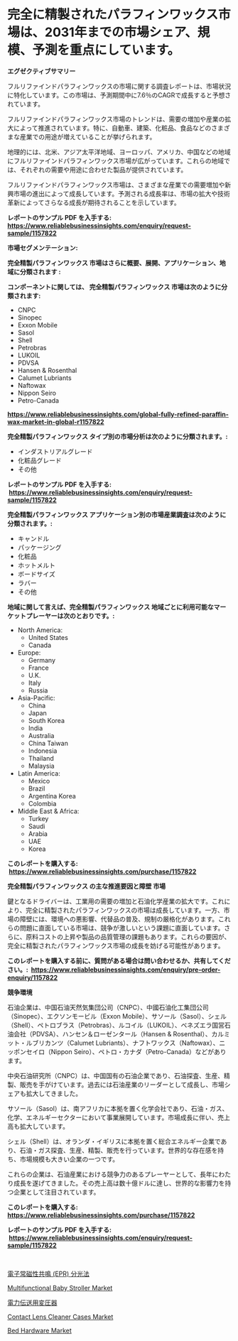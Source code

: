 <p><h1>完全に精製されたパラフィンワックス市場は、2031年までの市場シェア、規模、予測を重点にしています。</h1></p><p><strong>エグゼクティブサマリー</strong></p>
<p><p>フルリファインドパラフィンワックスの市場に関する調査レポートは、市場状況に特化しています。この市場は、予測期間中に7.6％のCAGRで成長すると予想されています。</p><p>フルリファインドパラフィンワックス市場のトレンドは、需要の増加や産業の拡大によって推進されています。特に、自動車、建築、化粧品、食品などのさまざまな産業での用途が増えていることが挙げられます。</p><p>地理的には、北米、アジア太平洋地域、ヨーロッパ、アメリカ、中国などの地域にフルリファインドパラフィンワックス市場が広がっています。これらの地域では、それぞれの需要や用途に合わせた製品が提供されています。</p><p>フルリファインドパラフィンワックス市場は、さまざまな産業での需要増加や新興市場の進出によって成長しています。予測される成長率は、市場の拡大や技術革新によってさらなる成長が期待されることを示しています。</p></p>
<p><strong>レポートのサンプル PDF を入手する: <a href="https://www.reliablebusinessinsights.com/enquiry/request-sample/1157822">https://www.reliablebusinessinsights.com/enquiry/request-sample/1157822</a></strong></p>
<p><strong>市場セグメンテーション:</strong></p>
<p><strong> 完全精製パラフィンワックス 市場はさらに概要、展開、アプリケーション、地域に分類されます :</strong></p>
<p><strong>コンポーネントに関しては、 完全精製パラフィンワックス 市場は次のように分類されます: &nbsp;</strong></p>
<p><ul><li>CNPC</li><li>Sinopec</li><li>Exxon Mobile</li><li>Sasol</li><li>Shell</li><li>Petrobras</li><li>LUKOIL</li><li>PDVSA</li><li>Hansen & Rosenthal</li><li>Calumet Lubriants</li><li>Naftowax</li><li>Nippon Seiro</li><li>Petro-Canada</li></ul></p>
<p><strong><a href="https://www.reliablebusinessinsights.com/global-fully-refined-paraffin-wax-market-in-global-r1157822">https://www.reliablebusinessinsights.com/global-fully-refined-paraffin-wax-market-in-global-r1157822</a></strong></p>
<p><strong> 完全精製パラフィンワックス タイプ別の市場分析は次のように分類されます。:</strong></p>
<p><ul><li>インダストリアルグレード</li><li>化粧品グレード</li><li>その他</li></ul></p>
<p><strong>レポートのサンプル PDF を入手する: &nbsp;<a href="https://www.reliablebusinessinsights.com/enquiry/request-sample/1157822">https://www.reliablebusinessinsights.com/enquiry/request-sample/1157822</a></strong></p>
<p><strong> 完全精製パラフィンワックス アプリケーション別の市場産業調査は次のように分類されます。:</strong></p>
<p><ul><li>キャンドル</li><li>パッケージング</li><li>化粧品</li><li>ホットメルト</li><li>ボードサイズ</li><li>ラバー</li><li>その他</li></ul></p>
<p><strong>地域に関して言えば、完全精製パラフィンワックス 地域ごとに利用可能なマーケットプレーヤーは次のとおりです。:</strong></p>
<p><ul>
    <li>
        North America:
        <ul>
            <li>United States</li>
            <li>Canada</li>
        </ul>
    </li>
    <li>
        Europe:
        <ul>
            <li>Germany</li>
            <li>France</li>
            <li>U.K.</li>
            <li>Italy</li>
            <li>Russia</li>
        </ul>
    </li>
    <li>
        Asia-Pacific:
        <ul>
            <li>China</li>
            <li>Japan</li>
            <li>South Korea</li>
            <li>India</li>
            <li>Australia</li>
            <li>China Taiwan</li>
            <li>Indonesia</li>
            <li>Thailand</li>
            <li>Malaysia</li>
        </ul>
    </li>
    <li>
        Latin America:
        <ul>
            <li>Mexico</li>
            <li>Brazil</li>
            <li>Argentina Korea</li>
            <li>Colombia</li>
        </ul>
    </li>
    <li>
        Middle East & Africa:
        <ul>
            <li>Turkey</li>
            <li>Saudi</li>
            <li>Arabia</li>
            <li>UAE</li>
            <li>Korea</li>
        </ul>
    </li>
    </ul></p>
<p><strong>このレポートを購入する: &nbsp;<a href="https://www.reliablebusinessinsights.com/purchase/1157822">https://www.reliablebusinessinsights.com/purchase/1157822</a></strong></p>
<p><strong>完全精製パラフィンワックス の主な推進要因と障壁 市場</strong></p>
<p><p>鍵となるドライバーは、工業用の需要の増加と石油化学産業の拡大です。これにより、完全に精製されたパラフィンワックスの市場は成長しています。一方、市場の障壁には、環境への悪影響、代替品の普及、規制の厳格化があります。これらの問題に直面している市場は、競争が激しいという課題に直面しています。さらに、原料コストの上昇や製品の品質管理の課題もあります。これらの要因が、完全に精製されたパラフィンワックス市場の成長を妨げる可能性があります。</p></p>
<p><strong>このレポートを購入する前に、質問がある場合は問い合わせるか、共有してください。:&nbsp; <a href="https://www.reliablebusinessinsights.com/enquiry/pre-order-enquiry/1157822">https://www.reliablebusinessinsights.com/enquiry/pre-order-enquiry/1157822</a></strong></p>
<p><strong>競争環境</strong></p>
<p><p>石油企業は、中国石油天然気集団公司（CNPC）、中國石油化工集団公司（Sinopec）、エクソンモービル（Exxon Mobile）、サソール（Sasol）、シェル（Shell）、ペトロブラス（Petrobras）、ルコイル（LUKOIL）、ベネズエラ国営石油会社（PDVSA）、ハンセン＆ローゼンタール（Hansen & Rosenthal）、カルミット・ルブリカンツ（Calumet Lubriants）、ナフトワックス（Naftowax）、ニッポンセイロ（Nippon Seiro）、ペトロ・カナダ（Petro-Canada）などがあります。</p><p>中央石油研究所（CNPC）は、中国国有の石油企業であり、石油探査、生産、精製、販売を手がけています。過去には石油産業のリーダーとして成長し、市場シェアも拡大してきました。</p><p>サソール（Sasol）は、南アフリカに本拠を置く化学会社であり、石油・ガス、化学、エネルギーセクターにおいて事業展開しています。市場成長に伴い、売上高も拡大しています。</p><p>シェル（Shell）は、オランダ・イギリスに本拠を置く総合エネルギー企業であり、石油・ガス探査、生産、精製、販売を行っています。世界的な存在感を持ち、市場規模も大きい企業の一つです。</p><p>これらの企業は、石油産業における競争力のあるプレーヤーとして、長年にわたり成長を遂げてきました。その売上高は数十億ドルに達し、世界的な影響力を持つ企業として注目されています。</p></p>
<p><strong>このレポートを購入する: &nbsp; <a href="https://www.reliablebusinessinsights.com/purchase/1157822">https://www.reliablebusinessinsights.com/purchase/1157822</a></strong></p>
<p><strong>レポートのサンプル PDF を入手する: &nbsp;<a href="https://www.reliablebusinessinsights.com/enquiry/request-sample/1157822">https://www.reliablebusinessinsights.com/enquiry/request-sample/1157822</a></strong><strong></strong></p>
<p>&nbsp;</p>
<p><p><a href="https://github.com/RudyBoyer2017/Market-Research-Report-List-1/blob/main/835125384788.md">電子常磁性共鳴 (EPR) 分光法</a></p><p><a href="https://github.com/seekum/Market-Research-Report-List-2/blob/main/multifunctional-baby-stroller-market.md">Multifunctional Baby Stroller Market</a></p><p><a href="https://github.com/MosesSpinka1914/Market-Research-Report-List-1/blob/main/499977684786.md">電力伝送用変圧器</a></p><p><a href="https://issuu.com/reportprime-2/docs/contact-lens-cleaner-cases-market-size-2030.pptx">Contact Lens Cleaner Cases Market</a></p><p><a href="https://www.linkedin.com/pulse/bed-hardware-market-outlook-industry-overview-forecast-2024-2031-stofe">Bed Hardware Market</a></p></p>